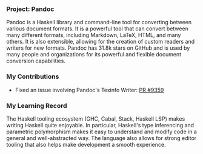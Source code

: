 ### Project: Pandoc

Pandoc is a Haskell library and command-line tool for converting between various document formats. It is a powerful tool that can convert between many different formats, including Markdown, LaTeX, HTML, and many others. It is also extensible, allowing for the creation of custom readers and writers for new formats. Pandoc has 31.8k stars on GitHub and is used by many people and organizations for its powerful and flexible document conversion capabilities.

### My Contributions

- Fixed an issue involving Pandoc's Texinfo Writer: [PR #9359](https://github.com/jgm/pandoc/pull/9359)

### My Learning Record

The Haskell tooling ecosystem (GHC, Cabal, Stack, Haskell LSP) makes writing Haskell quite enjoyable. In particular, Haskell's type inferencing and parametric polymorphism makes it easy to understand and modify code in a general and well-abstracted way. The language also allows for strong editor tooling that also helps make development a smooth experience.
